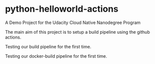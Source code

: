 # python-helloworld-actions
A Demo Project for the Udacity Cloud Native Nanodegree Program

The main aim of this project is to setup a build pipeline  using the github actions.

Testing our build pipeline for the first time.

Testing our docker-build pipeline for the first time.
